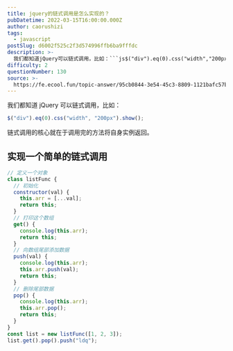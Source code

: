 ```yaml
---
title: jquery的链式调用是怎么实现的？
pubDatetime: 2022-03-15T16:00:00.000Z
author: caorushizi
tags:
  - javascript
postSlug: d6002f525c2f3d574996ffb6ba9fffdc
description: >-
  我们都知道jQuery可以链式调用，比如：```js$("div").eq(0).css("width","200px").show();```链式调用的核心就在于调用完的方法将自身实例返回。实现一个
difficulty: 2
questionNumber: 130
source: >-
  https://fe.ecool.fun/topic-answer/95cb0844-3e54-45c3-8809-1121bafc57ba?orderBy=updateTime&order=desc&tagId=10
---
```


我们都知道 jQuery 可以链式调用，比如：

```js
$("div").eq(0).css("width", "200px").show();
```

链式调用的核心就在于调用完的方法将自身实例返回。

## 实现一个简单的链式调用

```js
// 定义一个对象
class listFunc {
  // 初始化
  constructor(val) {
    this.arr = [...val];
    return this;
  }
  // 打印这个数组
  get() {
    console.log(this.arr);
    return this;
  }
  // 向数组尾部添加数据
  push(val) {
    console.log(this.arr);
    this.arr.push(val);
    return this;
  }
  // 删除尾部数据
  pop() {
    console.log(this.arr);
    this.arr.pop();
    return this;
  }
}
const list = new listFunc([1, 2, 3]);
list.get().pop().push("ldq");
```
